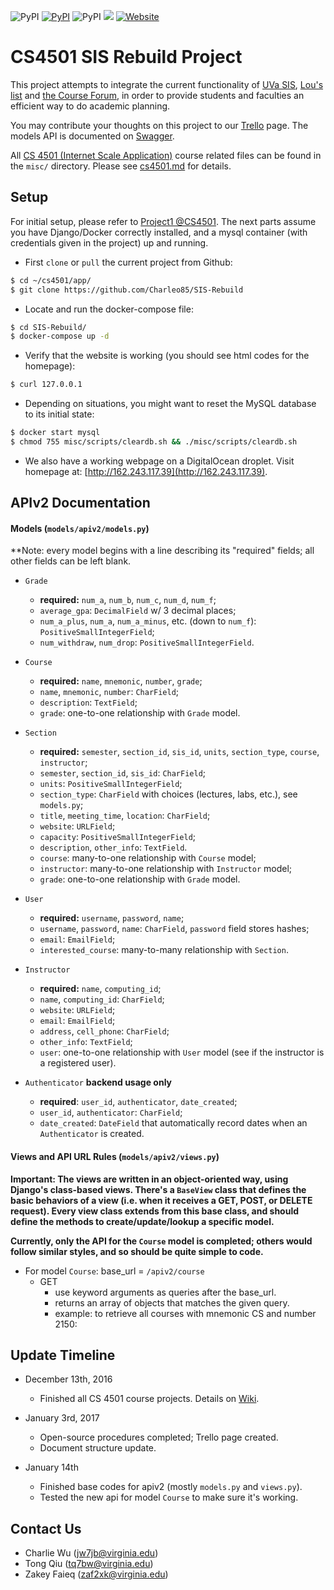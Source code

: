 ![PyPI](https://img.shields.io/pypi/pyversions/Django.svg)
[![PyPI](https://img.shields.io/pypi/l/Django.svg)](/license.txt)
![PyPI](https://img.shields.io/pypi/status/Django.svg)
<a href="https://travis-ci.com"><img src="https://travis-ci.com/Charleo85/SIS-Rebuild.svg?token=p3baya2L6nJfueKHztqt&branch=master"></a>
[![Website](https://img.shields.io/website-up-down-green-red/http/shields.io.svg)](http://162.243.117.39)


CS4501 SIS Rebuild Project
=====
This project attempts to integrate the current functionality of [UVa SIS](https://sisuva.admin.virginia.edu), [Lou's list](http://rabi.phys.virginia.edu/mySIS/CS2/) and [the Course Forum](http://www.thecourseforum.com), in order to provide students and faculties an efficient way to do academic planning.

You may contribute your thoughts on this project to our [Trello](https://trello.com/b/XTuoK510/isa-project) page.
The models API is documented on [Swagger](https://app.swaggerhub.com/api/charlie/SIS-R/1.0.0).

All [CS 4501 (Internet Scale Application)](https://github.com/thomaspinckney3/cs4501/blob/master/README.md) course related files can be found in the `misc/` directory. Please see [cs4501.md](misc/cs4501.md) for details.


Setup
--------
For initial setup, please refer to [Project1 @CS4501](https://github.com/thomaspinckney3/cs4501/blob/master/Project1.md). The next parts assume you have Django/Docker correctly installed, and a mysql container (with credentials given in the project) up and running.

- First `clone` or `pull` the current project from Github:
```bash
$ cd ~/cs4501/app/
$ git clone https://github.com/Charleo85/SIS-Rebuild
```

- Locate and run the docker-compose file:
```bash
$ cd SIS-Rebuild/
$ docker-compose up -d
```

- Verify that the website is working (you should see html codes for the homepage):
```bash
$ curl 127.0.0.1
```

- Depending on situations, you might want to reset the MySQL database to its initial state:
```bash
$ docker start mysql
$ chmod 755 misc/scripts/cleardb.sh && ./misc/scripts/cleardb.sh
```

- We also have a working webpage on a DigitalOcean droplet. Visit homepage at: [http://162.243.117.39](http://162.243.117.39).

APIv2 Documentation
--------
#### Models (`models/apiv2/models.py`)

**Note: every model begins with a line describing its "required" fields; all other fields can be left blank.

- `Grade`
	- **required:** `num_a`, `num_b`, `num_c`, `num_d`, `num_f`;
	- `average_gpa`: `DecimalField` w/ 3 decimal places;
	- `num_a_plus`, `num_a`, `num_a_minus`, etc. (down to `num_f`): `PositiveSmallIntegerField`;
	- `num_withdraw`, `num_drop`: `PositiveSmallIntegerField`.

- `Course`
	- **required:** `name`, `mnemonic`, `number`, `grade`;
	- `name`, `mnemonic`, `number`: `CharField`;
	- `description`: `TextField`;
	- `grade`: one-to-one relationship with `Grade` model.

- `Section`
	- **required:** `semester`, `section_id`, `sis_id`, `units`, `section_type`, `course`, `instructor`;
	- `semester`, `section_id`, `sis_id`: `CharField`;
	- `units`: `PositiveSmallIntegerField`;
	- `section_type`: `CharField` with choices (lectures, labs, etc.), see `models.py`;
	- `title`, `meeting_time`, `location`: `CharField`;
	- `website`: `URLField`;
	- `capacity`: `PositiveSmallIntegerField`;
	- `description`, `other_info`: `TextField`.
	- `course`: many-to-one relationship with `Course` model;
	- `instructor`: many-to-one relationship with `Instructor` model;
	- `grade`: one-to-one relationship with `Grade` model.

- `User`
	- **required:** `username`, `password`, `name`;
	- `username`, `password`, `name`: `CharField`, `password` field stores hashes;
	- `email`: `EmailField`;
	- `interested_course`: many-to-many relationship with `Section`.

- `Instructor`
	- **required:** `name`, `computing_id`;
	- `name`, `computing_id`: `CharField`;
	- `website`: `URLField`;
	- `email`: `EmailField`;
	- `address`, `cell_phone`: `CharField`;
	- `other_info`: `TextField`;
	- `user`: one-to-one relationship with `User` model (see if the instructor is a registered user).

- `Authenticator` **backend usage only**
	- **required**: `user_id`, `authenticator`, `date_created`;
	- `user_id`, `authenticator`: `CharField`;
	- `date_created`: `DateField` that automatically record dates when an `Authenticator` is created.

#### Views and API URL Rules (`models/apiv2/views.py`)

**Important: The views are written in an object-oriented way, using Django's class-based views. There's a `BaseView` class that defines the basic behaviors of a view (i.e. when it receives a GET, POST, or DELETE request). Every view class extends from this base class, and should define the methods to create/update/lookup a specific model.**

**Currently, only the API for the `Course` model is completed; others would follow similar styles, and so should be quite simple to code.**

- For model `Course`: base_url = `/apiv2/course`
	- GET
		- use keyword arguments as queries after the base_url.
		- returns an array of objects that matches the given query.
		- example: to retrieve all courses with mnemonic CS and number 2150:
		
		
	

	

Update Timeline
--------

- December 13th, 2016
	- Finished all CS 4501 course projects. Details on [Wiki](https://github.com/Charleo85/SIS-Rebuild/wiki/CS-4501-ISA-Project-Updates).

- January 3rd, 2017
	- Open-source procedures completed; Trello page created.
	- Document structure update.

- January 14th
	- Finished base codes for apiv2 (mostly `models.py` and `views.py`).
	- Tested the new api for model `Course` to make sure it's working.


Contact Us
--------

- Charlie Wu ([jw7jb@virginia.edu](mailto:jw7jb@virginia.edu))
- Tong Qiu ([tq7bw@virginia.edu](mailto:tq7bw@virginia.edu))
- Zakey Faieq ([zaf2xk@virginia.edu](mailto:zaf2xk@virginia.edu))
